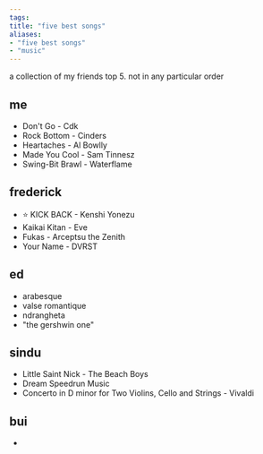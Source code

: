 ```yaml
---
tags: 
title: "five best songs"
aliases:
- "five best songs"
- "music"
---
```


a collection of my friends top 5. not in any particular order

## me

- Don't Go - Cdk
- Rock Bottom - Cinders
- Heartaches - Al Bowlly
- Made You Cool - Sam Tinnesz
- Swing-Bit Brawl - Waterflame

## frederick

- ⭐ KICK BACK - Kenshi Yonezu
- Kaikai Kitan - Eve
- Fukas - Arceptsu the Zenith
- Your Name - DVRST

## ed

- arabesque
- valse romantique
- ndrangheta
- "the gershwin one"

## sindu

- Little Saint Nick - The Beach Boys
- Dream Speedrun Music
- Concerto in D minor for Two Violins, Cello and Strings - Vivaldi

## bui

- 

